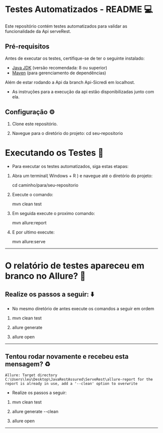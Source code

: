 # Testes Automatizados - README 💻

Este repositório contém testes automatizados para validar as funcionalidade da Api serveRest.

## Pré-requisitos

Antes de executar os testes, certifique-se de ter o seguinte instalado:

- [Java JDK](https://www.oracle.com/java/technologies/javase-downloads.html) (versão recomendada: 8 ou superior)
- [Maven](https://maven.apache.org/download.cgi) (para gerenciamento de dependências)

Além de estar rodando a Api da branch Api-Sicredi em localhost.

- As instruções para a execução da api estão disponibilizadas junto com ela.

## Configuração ⚙️

1. Clone este repositório.

2. Navegue para o diretório do projeto:  cd seu-repositorio

#  Executando os Testes 🧪

- Para executar os testes automatizados, siga estas etapas:

1. Abra um terminal( Windows + R ) e navegue até o diretório do projeto:

    cd caminho/para/seu-repositorio

2. Execute o comando: 

    mvn clean test

3. Em seguida execute o proximo comando:

    mvn allure:report

4. E por ultimo execute:

    mvn allure:serve

--------------------------------------------------------------------

# O relatório de testes apareceu em branco no Allure? 📃

## Realize os passos a seguir: ⬇️

- No mesmo diretório de antes execute os comandos a seguir em ordem

1. mvn clean test

2. allure generate

3. allure open

--------------------------------------------------------------

## Tentou rodar novamente e recebeu esta mensagem? ♻️

    Allure: Target directory C:\Users\leu\Desktop\JavaRestAssured\ServeRest\allure-report for the report is already in use, add a '--clean' option to overwrite

- Realize os passos a seguir:

1. mvn clean test

2. allure generate --clean

3. allure open

-----------------------------------------------------------



